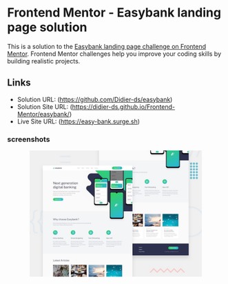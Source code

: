 
# Frontend Mentor - Easybank landing page solution

This is a solution to the [Easybank landing page challenge on Frontend Mentor](https://www.frontendmentor.io/challenges/easybank-landing-page-WaUhkoDN). Frontend Mentor challenges help you improve your coding skills by building realistic projects. 

## Links

- Solution URL: (https://github.com/Didier-ds/easybank)
- Solution Site URL: (https://didier-ds.github.io/Frontend-Mentor/easybank/)
- Live Site URL: (https://easy-bank.surge.sh)

### screenshots
<div align="center">
    <img src="./desktop-preview.jpg" width="400px"</img> 
</div>
